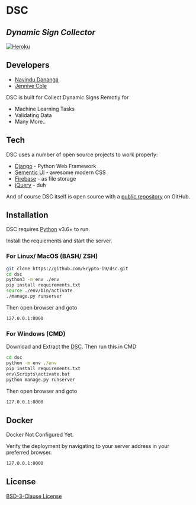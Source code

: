 # DSC

## _Dynamic Sign Collector_

[![Heroku](https://img.shields.io/static/v1?message=heroku&logo=Heroku&labelColor=FFF&color=430098&logoColor=430098&style=for-the-badge&label=%20)](https://dsc.herokuapp.com)

## Developers

- [Navindu Dananga]
- [Jennive Cole]

DSC is built for Collect Dynamic Signs Remotly for

- Machine Learning Tasks
- Validating Data
- Many More..

## Tech

DSC uses a number of open source projects to work properly:

- [Django] - Python Web Framework
- [Sementic UI] - awesome modern CSS
- [Firebase] - as file storage
- [jQuery] - duh

And of course DSC itself is open source with a [public repository][dsc]
on GitHub.

## Installation

DSC requires [Python](https://python.org/) v3.6+ to run.

Install the requiements and start the server.

### **For Linux/ MacOS (BASH/ ZSH)**

```sh
git clone https://github.com/krypto-i9/dsc.git
cd dsc
python3 -m env ./env
pip install requirements.txt
source ./env/bin/activate
./manage.py runserver
```

Then open browser and goto

```sh
127.0.0.1:8000
```

### **For Windows (CMD)**

Download and Extract the [DSC][dsc].
Then run this in CMD

```cmd
cd dsc
python -m env ./env
pip install requirements.txt
env\Scripts\activate.bat
python manage.py runserver
```

Then open browser and goto

```sh
127.0.0.1:8000
```

## Docker

Docker Not Configured Yet.

Verify the deployment by navigating to your server address in
your preferred browser.

```sh
127.0.0.1:8000
```

## License

[BSD-3-Clause License][license]

[dsc]: https://github.com/krypto-i9/dsc
[git-repo-url]: https://github.com/krypto-i9/dsc.git
[python]: https://python.org/
[django]: https://www.djangoproject.com/
[sementic ui]: https://semantic-ui.com/
[firebase]: https://firebase.com/
[jquery]: https://jquery.com
[@nav_i9]: https://twitter.com/nav_i9
[navindu dananga]: https://www.linkedin.com/in/navindu-dananga/
[jennive cole]: https://www.linkedin.com/in/jennive-cole/
[license]: https://github.com/krypto-i9/dsc/blob/main/LICENSE
